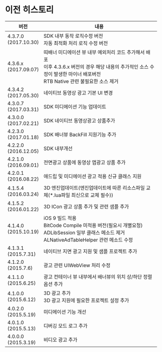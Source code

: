 # 이전 히스토리

|버전|내용|
|---|---|
|4.3.7.0<br/>(2017.10.30)|SDK 내부 동작 로직수정 버전<br>자동 최적화 처리 로직 수정 버전|
|4.3.6.x<br/>(2017.09.07)|띠배너 미디에이션 뷰 내부 예외처리 코드 추가해서 배포<br>이후 4.3.6.x 버전의 경우 해당 내용의 추가적인 소스 수정이 발생한 마이너 배포버전<br>RTB Native 관련 불필요한 소스 제거|
|4.3.4.2<br/>(2017.05.30)|네이티브 동영상 광고 기본 UI 변경|
|4.3.0.7<br/>(2017.03.31)|SDK 미디에이션 기능 업데이트|
|4.3.0.0<br/>(2017.02.21)|SDK 네이티브 동영상광고 상품추가|
|4.2.3.0<br/>(2017.01.18)|SDK 배너뷰 BackFill 지원기능 추가|
|4.2.2.0<br/>(2016.12.05)|SDK 내부개선|
|4.2.1.0<br/>(2016.09.01)|전면광고 상품에 동영상 앱광고 상품 추가|
|4.2.0.1<br/>(2016.08.22)|애드립 및 미디에이션 광고 적용 신규 클래스 지원|
|4.1.5.4<br/>(2016.03.24)|3D 엔진업데이트(엔진업데이트에 따른 리소스파일 교체(*.lua파일 최신으로 교체 필수))|
|4.1.5.2<br/>(2016.01.22)|3D ICon 광고 상품 추가 및 관련 샘플 추가|
|4.1.4.0<br/>(2015.10.19)|iOS 9 빌드 적용<br/>BitCode Compile 미적용 버전(필요시 개별요청)<br/>ADLibSession 일부 클래스 메소드 제거<br/>ALNativeAdTableHelper 관련 메소드 수정|
|4.1.3.1<br/>(2015.7.31)|네이티브 지면 광고 지원 및 샘플 프로젝트 추가|
|4.1.2.0<br/>(2015.7.6)|광고 관련 UIWebView 처리 수정|
|4.1.1.0<br/>(2015.6.25)|광고 컨테이너 뷰 내부에서 배너뷰의 위치 상/하단 정렬 옵션 추가|
|4.1.0.0<br/>(2015.6.12)|3D 광고 추가<br>3D 광고 지원에 필요한 프로젝트 설정 추가|
|4.0.2.0<br/>(2015.5.19)|미디에이션 기능 개선|
|4.0.1.0<br/>(2015.5.13)|디버깅 모드 로그 추가|
|4.0.0.0<br/>(2015.3.19)|비디오 광고 추가|
